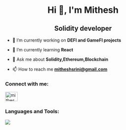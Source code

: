 <h1 align="center">Hi 👋, I'm Mithesh</h1>
<h2 align="center">Solidity developer</h2>

- 🔭 I’m currently working on **DEFI and GameFI projects**

- 🌱 I’m currently learning **React**

- 💬 Ask me about **Solidity,Ethereum,Blockchain**

- 📫 How to reach me **mitheshsrini@gmail.com**

<h3 align="left">Connect with me:</h3>
<p align="left">
<a href="https://linkedin.com/in/mitheshsrinivasan" target="blank"><img align="center" src="https://raw.githubusercontent.com/rahuldkjain/github-profile-readme-generator/master/src/images/icons/Social/linked-in-alt.svg" alt="mithesh srinivasan" height="30" width="40" /></a>
</p>

<h3 align="left">Languages and Tools:</h3>
  <img src="https://skillicons.dev/icons?i=solidity,js,html,css,figma,react,python" />

  

